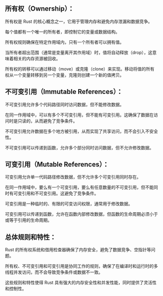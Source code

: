 ## 所有权（Ownership）：

所有权是 Rust 的核心概念之一，它用于管理内存和避免内存泄漏和数据竞争。

每个值都有一个唯一的所有者，即控制它的变量或数据结构。

所有权规则确保在特定作用域内，只有一个所有者可以拥有值。

当所有者超出范围（通常是变量离开其作用域）时，值将自动释放（drop），这意味着相关的内存资源被回收。

所有权的转移可以通过移动（move）或克隆（clone）来实现。移动将值的所有权从一个变量转移到另一个变量，克隆则创建一个新的值拷贝。

## 不可变引用（Immutable References）：

不可变引用允许多个代码路径同时访问数据，但不能修改数据。

在同一作用域中，可以有多个不可变引用，但不能有可变引用。这确保了数据在访问时是只读的，从而避免了竞争条件。

不可变引用允许数据在多个地方被引用，从而实现了共享访问，而不会引入不安全性。

不可变引用可以传递到函数，允许多个部分同时访问数据，但不允许修改数据。

## 可变引用（Mutable References）：

可变引用允许单一代码路径修改数据，但不允许多个可变引用同时存在。

在同一作用域中，要么有一个可变引用，要么有任意数量的不可变引用，但不能同时有可变引用和不可变引用。这避免了竞争条件。

可变引用是一种临时的、有限的可变访问权限，通常用于修改数据。

可变引用可以传递到函数，允许在函数内部修改数据，但函数的生命周期必须小于或等于引用的生命周期。

## 总体规则和特性：

Rust 的所有权系统和借用检查器确保了内存安全，避免了数据竞争、空指针等问题。

所有权、不可变引用和可变引用是协同工作的规则，确保了在编译时和运行时的多线程并发访问，而不会导致竞争条件或数据不一致。

这些规则和特性使得 Rust 具有强大的内存安全性和并发性能，同时提供了灵活性和控制性。